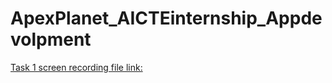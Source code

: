 # ApexPlanet_AICTEinternship_Appdevolpment
[Task 1 screen recording file link:](https://1drv.ms/v/c/722490fa4ea5e6a0/EcB5qJSViwNOpN4uDK0cLnEBrT7ycRcLvHyyDwhnRXpwAg?e=kp9Glk)
